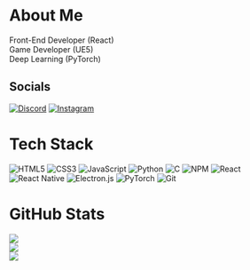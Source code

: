 # About Me
Front-End Developer (React)<br>Game Developer (UE5)<br>Deep Learning (PyTorch)


## Socials
[![Discord](https://img.shields.io/badge/Discord-%237289DA.svg?logo=discord&logoColor=white)](https://discord.gg/https://discord.gg/3J48dWqGU7) [![Instagram](https://img.shields.io/badge/Instagram-%23E4405F.svg?logo=Instagram&logoColor=white)](https://instagram.com/https://www.instagram.com/charge_dev/) 

# Tech Stack
![HTML5](https://img.shields.io/badge/html5-%23E34F26.svg?style=flat&logo=html5&logoColor=white) ![CSS3](https://img.shields.io/badge/css3-%231572B6.svg?style=flat&logo=css3&logoColor=white) ![JavaScript](https://img.shields.io/badge/javascript-%23323330.svg?style=flat&logo=javascript&logoColor=%23F7DF1E) ![Python](https://img.shields.io/badge/python-3670A0?style=flat&logo=python&logoColor=ffdd54) ![C](https://img.shields.io/badge/c-%2300599C.svg?style=flat&logo=c&logoColor=white) ![NPM](https://img.shields.io/badge/NPM-%23CB3837.svg?style=flat&logo=npm&logoColor=white) ![React](https://img.shields.io/badge/react-%2320232a.svg?style=flat&logo=react&logoColor=%2361DAFB) ![React Native](https://img.shields.io/badge/react_native-%2320232a.svg?style=flat&logo=react&logoColor=%2361DAFB) ![Electron.js](https://img.shields.io/badge/Electron-191970?style=flat&logo=Electron&logoColor=white) ![PyTorch](https://img.shields.io/badge/PyTorch-%23EE4C2C.svg?style=flat&logo=PyTorch&logoColor=white) ![Git](https://img.shields.io/badge/git-%23F05033.svg?style=flat&logo=git&logoColor=white)

# GitHub Stats
![](https://github-readme-stats.vercel.app/api?username=charge-dev&theme=dark&hide_border=false&include_all_commits=true&count_private=true)<br/>
![](https://github-readme-streak-stats.herokuapp.com/?user=charge-dev&theme=dark&hide_border=false)<br/>
![](https://github-readme-stats.vercel.app/api/top-langs/?username=charge-dev&theme=dark&hide_border=false&include_all_commits=true&count_private=true&layout=compact)

<!-- Proudly created with GPRM ( https://gprm.itsvg.in ) -->
